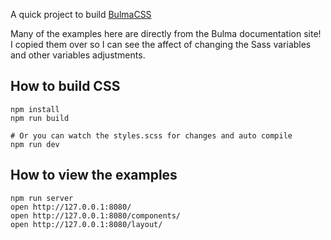 A quick project to build [BulmaCSS](https://bulma.io/)

Many of the examples here are directly from the Bulma documentation site! I copied them over
so I can see the affect of changing the Sass variables and other variables adjustments.


## How to build CSS

```
npm install
npm run build

# Or you can watch the styles.scss for changes and auto compile
npm run dev
```

## How to view the examples

```
npm run server
open http://127.0.0.1:8080/
open http://127.0.0.1:8080/components/
open http://127.0.0.1:8080/layout/
```

